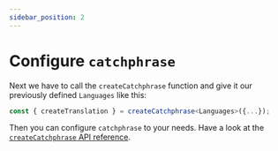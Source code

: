 ```yaml
---
sidebar_position: 2
---
```


# Configure `catchphrase`

Next we have to call the `createCatchphrase` function and give it our previously defined `Languages` like this:

```ts
const { createTranslation } = createCatchphrase<Languages>({...});
```

Then you can configure `catchphrase` to your needs. Have a look at the [`createCatchphrase` API reference](/docs/api/core/createCatchphrase).

